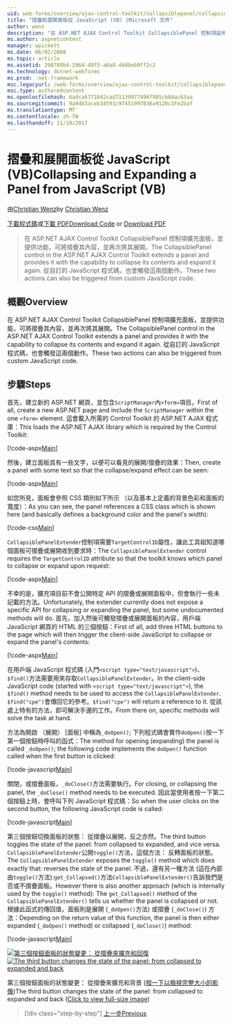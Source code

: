 ```yaml
---
uid: web-forms/overview/ajax-control-toolkit/collapsiblepanel/collapsing-and-expanding-a-panel-from-javascript-vb
title: "摺疊和展開面板從 JavaScript (VB) |Microsoft 文件"
author: wenz
description: "在 ASP.NET AJAX Control Toolkit CollapsiblePanel 控制項延伸面板，並提供功能，可將摺疊其內容，並將其展開..."
ms.author: aspnetcontent
manager: wpickett
ms.date: 06/02/2008
ms.topic: article
ms.assetid: 298789b4-2964-49f5-a0a8-d4dbeb9ff2c2
ms.technology: dotnet-webforms
ms.prod: .net-framework
msc.legacyurl: /web-forms/overview/ajax-control-toolkit/collapsiblepanel/collapsing-and-expanding-a-panel-from-javascript-vb
msc.type: authoredcontent
ms.openlocfilehash: 6adca6771042cad71139977496f985cb8dac63aa
ms.sourcegitcommit: 9a9483aceb34591c97451997036a9120c3fe2baf
ms.translationtype: MT
ms.contentlocale: zh-TW
ms.lasthandoff: 11/10/2017
---
```

<a name="collapsing-and-expanding-a-panel-from-javascript-vb"></a><span data-ttu-id="7f1e5-103">摺疊和展開面板從 JavaScript (VB)</span><span class="sxs-lookup"><span data-stu-id="7f1e5-103">Collapsing and Expanding a Panel from JavaScript (VB)</span></span>
====================
<span data-ttu-id="7f1e5-104">由[Christian Wenz](https://github.com/wenz)</span><span class="sxs-lookup"><span data-stu-id="7f1e5-104">by [Christian Wenz](https://github.com/wenz)</span></span>

<span data-ttu-id="7f1e5-105">[下載程式碼](http://download.microsoft.com/download/8/a/a/8aab3c3e-de6f-463f-805c-5fda567eef6e/CollapsiblePanel1.vb.zip)或[下載 PDF](http://download.microsoft.com/download/b/6/a/b6ae89ee-df69-4c87-9bfb-ad1eb2b23373/collapsiblepanel1VB.pdf)</span><span class="sxs-lookup"><span data-stu-id="7f1e5-105">[Download Code](http://download.microsoft.com/download/8/a/a/8aab3c3e-de6f-463f-805c-5fda567eef6e/CollapsiblePanel1.vb.zip) or [Download PDF](http://download.microsoft.com/download/b/6/a/b6ae89ee-df69-4c87-9bfb-ad1eb2b23373/collapsiblepanel1VB.pdf)</span></span>

> <span data-ttu-id="7f1e5-106">在 ASP.NET AJAX Control Toolkit CollapsiblePanel 控制項擴充面板，並提供功能，可將摺疊其內容，並再次將其展開。</span><span class="sxs-lookup"><span data-stu-id="7f1e5-106">The CollapsiblePanel control in the ASP.NET AJAX Control Toolkit extends a panel and provides it with the capability to collapse its contents and expand it again.</span></span> <span data-ttu-id="7f1e5-107">從自訂的 JavaScript 程式碼，也會觸發這兩個動作。</span><span class="sxs-lookup"><span data-stu-id="7f1e5-107">These two actions can also be triggered from custom JavaScript code.</span></span>


## <a name="overview"></a><span data-ttu-id="7f1e5-108">概觀</span><span class="sxs-lookup"><span data-stu-id="7f1e5-108">Overview</span></span>

<span data-ttu-id="7f1e5-109">在 ASP.NET AJAX Control Toolkit CollapsiblePanel 控制項擴充面板，並提供功能，可將摺疊其內容，並再次將其展開。</span><span class="sxs-lookup"><span data-stu-id="7f1e5-109">The CollapsiblePanel control in the ASP.NET AJAX Control Toolkit extends a panel and provides it with the capability to collapse its contents and expand it again.</span></span> <span data-ttu-id="7f1e5-110">從自訂的 JavaScript 程式碼，也會觸發這兩個動作。</span><span class="sxs-lookup"><span data-stu-id="7f1e5-110">These two actions can also be triggered from custom JavaScript code.</span></span>

## <a name="steps"></a><span data-ttu-id="7f1e5-111">步驟</span><span class="sxs-lookup"><span data-stu-id="7f1e5-111">Steps</span></span>

<span data-ttu-id="7f1e5-112">首先，建立新的 ASP.NET 網頁，並包含`ScriptManager`內`<form>`項目。</span><span class="sxs-lookup"><span data-stu-id="7f1e5-112">First of all, create a new ASP.NET page and include the `ScriptManager` within the one `<form>` element.</span></span> <span data-ttu-id="7f1e5-113">這會載入所需的 Control Toolkit 的 ASP.NET AJAX 程式庫：</span><span class="sxs-lookup"><span data-stu-id="7f1e5-113">This loads the ASP.NET AJAX library which is required by the Control Toolkit:</span></span>

[!code-aspx[Main](collapsing-and-expanding-a-panel-from-javascript-vb/samples/sample1.aspx)]

<span data-ttu-id="7f1e5-114">然後，建立面板具有一些文字，以便可以看見的展開/摺疊的效果：</span><span class="sxs-lookup"><span data-stu-id="7f1e5-114">Then, create a panel with some text so that the collapse/expand effect can be seen:</span></span>

[!code-aspx[Main](collapsing-and-expanding-a-panel-from-javascript-vb/samples/sample2.aspx)]

<span data-ttu-id="7f1e5-115">如您所見，面板會參照 CSS 類別如下所示 （以及基本上定義的背景色彩和面板的寬度）：</span><span class="sxs-lookup"><span data-stu-id="7f1e5-115">As you can see, the panel references a CSS class which is shown here (and basically defines a background color and the panel's width):</span></span>

[!code-css[Main](collapsing-and-expanding-a-panel-from-javascript-vb/samples/sample3.css)]

<span data-ttu-id="7f1e5-116">`CollapsiblePanelExtender`控制項需要`TargetControlID`屬性，讓此工具組知道哪個面板可摺疊或展開收到要求時：</span><span class="sxs-lookup"><span data-stu-id="7f1e5-116">The `CollapsiblePanelExtender` control requires the `TargetControlID` attribute so that the toolkit knows which panel to collapse or expand upon request:</span></span>

[!code-aspx[Main](collapsing-and-expanding-a-panel-from-javascript-vb/samples/sample4.aspx)]

<span data-ttu-id="7f1e5-117">不幸的是，擴充項目前不會公開特定 API 的摺疊或展開面板中，但會執行一些未記載的方法。</span><span class="sxs-lookup"><span data-stu-id="7f1e5-117">Unfortunately, the extender currently does not expose a specific API for collapsing or expanding the panel, but some undocumented methods will do.</span></span> <span data-ttu-id="7f1e5-118">首先，加入然後可觸發摺疊或展開面板的內容，用戶端 JavaScript 網頁的 HTML 的三個按鈕：</span><span class="sxs-lookup"><span data-stu-id="7f1e5-118">First of all, add three HTML buttons to the page which will then trigger the client-side JavaScript to collapse or expand the panel's contents:</span></span>

[!code-aspx[Main](collapsing-and-expanding-a-panel-from-javascript-vb/samples/sample5.aspx)]

<span data-ttu-id="7f1e5-119">在用戶端 JavaScript 程式碼 (入門`<script type="text/javascript">`)、`$find()`方法需要用來存取`CollapsiblePanelExtender`。</span><span class="sxs-lookup"><span data-stu-id="7f1e5-119">In the client-side JavaScript code (started with `<script type="text/javascript">`), the `$find()` method needs to be used to access the `CollapsiblePanelExtender`.</span></span> <span data-ttu-id="7f1e5-120">`$find("cpe")`會傳回它的參考。</span><span class="sxs-lookup"><span data-stu-id="7f1e5-120">`$find("cpe")` will return a reference to it.</span></span> <span data-ttu-id="7f1e5-121">從該處上特有的方法，即可解決手邊的工作。</span><span class="sxs-lookup"><span data-stu-id="7f1e5-121">From there on, specific methods will solve the task at hand.</span></span>

<span data-ttu-id="7f1e5-122">方法為開啟 （展開） [面板] 中稱為`_doOpen()`; 下列程式碼會實作`doOpen()`按一下第一個按鈕時呼叫的函式：</span><span class="sxs-lookup"><span data-stu-id="7f1e5-122">The method for opening (expanding) the panel is called `_doOpen()`; the following code implements the `doOpen()` function called when the first button is clicked:</span></span>

[!code-javascript[Main](collapsing-and-expanding-a-panel-from-javascript-vb/samples/sample6.js)]

<span data-ttu-id="7f1e5-123">關閉，或摺疊面板，`_doClose()`方法需要執行。</span><span class="sxs-lookup"><span data-stu-id="7f1e5-123">For closing, or collapsing the panel, the `_doClose()` method needs to be executed.</span></span> <span data-ttu-id="7f1e5-124">因此當使用者按一下第二個按鈕上時，會呼叫下列 JavaScript 程式碼：</span><span class="sxs-lookup"><span data-stu-id="7f1e5-124">So when the user clicks on the second button, the following JavaScript code is called:</span></span>

[!code-javascript[Main](collapsing-and-expanding-a-panel-from-javascript-vb/samples/sample7.js)]

<span data-ttu-id="7f1e5-125">第三個按鈕切換面板的狀態： 從摺疊以展開，反之亦然。</span><span class="sxs-lookup"><span data-stu-id="7f1e5-125">The third button toggles the state of the panel: from collapsed to expanded, and vice versa.</span></span> <span data-ttu-id="7f1e5-126">`CollapsiblePanelExtender`公開`toggle()`方法，這個方法： 反轉面板的狀態。</span><span class="sxs-lookup"><span data-stu-id="7f1e5-126">The `CollapsiblePanelExtender` exposes the `toggle()` method which does exactly that: reverses the state of the panel.</span></span> <span data-ttu-id="7f1e5-127">不過，還有另一種方法 (這在內部由`toggle()`方法):`get_Collapsed()`方法`CollapsiblePanelExtender()`告訴我們是否或不摺疊面板。</span><span class="sxs-lookup"><span data-stu-id="7f1e5-127">However there is also another approach (which is internally used by the `toggle()` method): The `get_Collapsed()` method of the `CollapsiblePanelExtender()` tells us whether the panel is collapsed or not.</span></span> <span data-ttu-id="7f1e5-128">根據此函式的傳回值，面板則是展開 (`_doOpen()`方法) 或摺疊 (`_doClose()`) 方法：</span><span class="sxs-lookup"><span data-stu-id="7f1e5-128">Depending on the return value of this function, the panel is then either expanded (`_doOpen()` method) or collapsed (`_doClose()`) method:</span></span>

[!code-javascript[Main](collapsing-and-expanding-a-panel-from-javascript-vb/samples/sample8.js)]


<span data-ttu-id="7f1e5-129">[![第三個按鈕面板的狀態變更： 從摺疊來擴充和回復](collapsing-and-expanding-a-panel-from-javascript-vb/_static/image2.png)](collapsing-and-expanding-a-panel-from-javascript-vb/_static/image1.png)</span><span class="sxs-lookup"><span data-stu-id="7f1e5-129">[![The third button changes the state of the panel: from collapsed to expanded and back](collapsing-and-expanding-a-panel-from-javascript-vb/_static/image2.png)](collapsing-and-expanding-a-panel-from-javascript-vb/_static/image1.png)</span></span>

<span data-ttu-id="7f1e5-130">第三個按鈕面板的狀態變更： 從摺疊來擴充和背景 ([按一下以檢視完整大小的影像](collapsing-and-expanding-a-panel-from-javascript-vb/_static/image3.png))</span><span class="sxs-lookup"><span data-stu-id="7f1e5-130">The third button changes the state of the panel: from collapsed to expanded and back ([Click to view full-size image](collapsing-and-expanding-a-panel-from-javascript-vb/_static/image3.png))</span></span>

>[!div class="step-by-step"]
[<span data-ttu-id="7f1e5-131">上一步</span><span class="sxs-lookup"><span data-stu-id="7f1e5-131">Previous</span></span>](collapsing-and-expanding-a-panel-from-javascript-cs.md)
